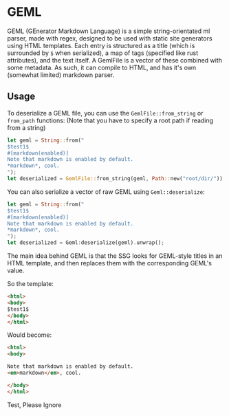 # GEML
GEML (GEnerator Markdown Language) is a simple string-orientated ml parser, made with regex, designed to be used with static site generators using HTML templates. Each entry is structured as a title (which is surrounded by `$` when serialized), a map of tags (specified like rust attributes), and the text itself. A GemlFile is a vector of these combined with some metadata. As such, it can compile to HTML, and has it's own (somewhat limited) markdown parser.

## Usage
To deserialize a GEML file, you can use the `GemlFile::from_string` or `from_path` functions: (Note that you have to specify a root path if reading from a string)
```rust
let geml = String::from("
$test1$
#[markdown(enabled)]
Note that markdown is enabled by default.
*markdown*, cool.
");
let deserialized = GemlFile::from_string(geml, Path::new("root/dir/")).unwrap();
```
You can also serialize a vector of raw GEML using `Geml::deserialize`:
```rust
let geml = String::from("
$test1$
#[markdown(enabled)]
Note that markdown is enabled by default.
*markdown*, cool.
");
let deserialized = Geml:deserialize(geml).unwrap();
```

The main idea behind GEML is that the SSG looks for GEML-style titles in an HTML template, and then replaces them with the corresponding GEML's value.

So the template:
```html
<html>
<body>
$test1$
</body>
</html>
```
Would become:
```html
<html>
<body>

Note that markdown is enabled by default.
<em>markdown</em>, cool.

</body>
</html>
```

Test, Please Ignore
